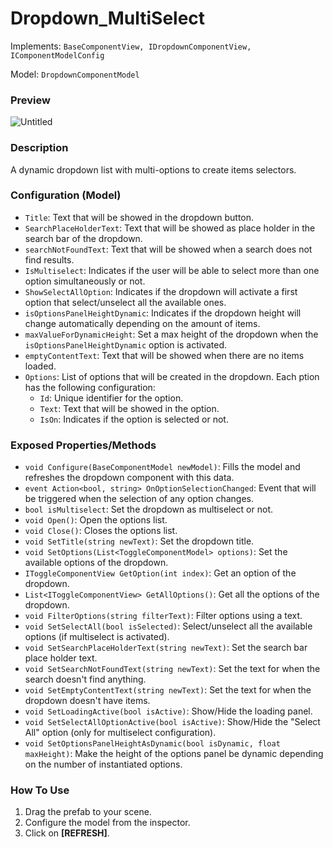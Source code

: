 # Dropdown_MultiSelect

Implements: `BaseComponentView, IDropdownComponentView, IComponentModelConfig`

Model: `DropdownComponentModel`

### Preview

![Untitled](dropdown-multiselect/Untitled.png)

### Description

A dynamic dropdown list with multi-options to create items selectors.

### Configuration (Model)

- `Title`: Text that will be showed in the dropdown button.
- `SearchPlaceHolderText`: Text that will be showed as place holder in the search bar of the dropdown.
- `searchNotFoundText`: Text that will be showed when a search does not find results.
- `IsMultiselect`: Indicates if the user will be able to select more than one option simultaneously or not.
- `ShowSelectAllOption`: Indicates if the dropdown will activate a first option that select/unselect all the available ones.
- `isOptionsPanelHeightDynamic`: Indicates if the dropdown height will change automatically depending on the amount of items.
- `maxValueForDynamicHeight`: Set a max height of the dropdown when the `isOptionsPanelHeightDynamic` option is activated.
- `emptyContentText`: Text that will be showed when there are no items loaded.
- `Options`: List of options that will be created in the dropdown. Each ption has the following configuration:
    - `Id`: Unique identifier for the option.
    - `Text`: Text that will be showed in the option.
    - `IsOn`: Indicates if the option is selected or not.

### Exposed Properties/Methods

- `void Configure(BaseComponentModel newModel)`: Fills the model and refreshes the dropdown component with this data.
- `event Action<bool, string> OnOptionSelectionChanged`: Event that will be triggered when the selection of any option changes.
- `bool isMultiselect`: Set the dropdown as multiselect or not.
- `void Open()`: Open the options list.
- `void Close()`: Closes the options list.
- `void SetTitle(string newText)`: Set the dropdown title.
- `void SetOptions(List<ToggleComponentModel> options)`: Set the available options of the dropdown.
- `IToggleComponentView GetOption(int index)`: Get an option of the dropdown.
- `List<IToggleComponentView> GetAllOptions()`: Get all the options of the dropdown.
- `void FilterOptions(string filterText)`: Filter options using a text.
- `void SetSelectAll(bool isSelected)`: Select/unselect all the available options (if multiselect is activated).
- `void SetSearchPlaceHolderText(string newText)`: Set the search bar place holder text.
- `void SetSearchNotFoundText(string newText)`: Set the text for when the search doesn't find anything.
- `void SetEmptyContentText(string newText)`: Set the text for when the dropdown doesn't have items.
- `void SetLoadingActive(bool isActive)`: Show/Hide the loading panel.
- `void SetSelectAllOptionActive(bool isActive)`: Show/Hide the "Select All" option (only for multiselect configuration).
- `void SetOptionsPanelHeightAsDynamic(bool isDynamic, float maxHeight)`: Make the height of the options panel be dynamic depending on the number of instantiated options.

### How To Use

1. Drag the prefab to your scene.
2. Configure the model from the inspector.
3. Click on **[REFRESH]**.
